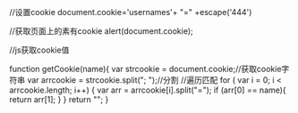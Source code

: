 
//设置cookie
document.cookie='usernames'+ "=" +escape('444')

//获取页面上的素有cookie
alert(document.cookie);

//js获取cookie值

function getCookie(name){
    var strcookie = document.cookie;//获取cookie字符串
    var arrcookie = strcookie.split("; ");//分割
    //遍历匹配
    for ( var i = 0; i < arrcookie.length; i++) {
        var arr = arrcookie[i].split("=");
        if (arr[0] == name){
            return arr[1];
        }
    }
    return "";
}